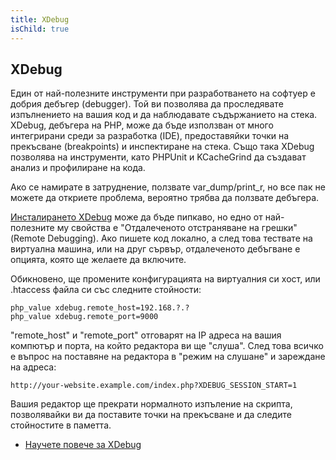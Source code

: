 ```yaml
---
title: XDebug
isChild: true
---
```


## XDebug

Един от най-полезните инструменти при разработването на софтуер е добрия дебъгер (debugger). Той ви позволява да проследявате изпълнението на вашия код и да наблюдавате съдържанието на стека. XDebug, дебъгера на PHP, може да бъде използван от много интегрирани среди за разработка (IDE), предоставяйки точки на прекъсване (breakpoints) и инспектиране на стека. Също така XDebug позволява на инструменти, като PHPUnit и KCacheGrind да създават анализ и профилиране на кода.

Ако се намирате в затруднение, ползвате var_dump/print_r, но все пак не можете да откриете проблема, вероятно трябва да ползвате дебъгера.

[Инсталирането XDebug][xdebug-install] може да бъде пипкаво, но едно от най-полезните му свойства е "Отдалеченото отстраняване на грешки" (Remote Debugging). Ако пишете код локално, а след това тествате на виртуална машина, или на друг сървър, отдалеченото дебъгване е опцията, която ще желаете да включите.

Обикновено, ще промените конфигурацията на виртуалния си хост, или .htaccess файла си със следните стойности:

    php_value xdebug.remote_host=192.168.?.?
    php_value xdebug.remote_port=9000

"remote_host" и "remote_port" отговарят на IP адреса на вашия компютър и порта, на който редактора ви ще "слуша". След това всичко е въпрос на поставяне на редактора в "режим на слушане" и зареждане на адреса:

    http://your-website.example.com/index.php?XDEBUG_SESSION_START=1

Вашия редактор ще прекрати нормалното изпъление на скрипта, позволявайки ви да поставите точки на прекъсване и да следите стойностите в паметта.

 * [Научете повече за XDebug][xdebug-docs]

[xdebug-docs]: http://xdebug.org/docs/
[xdebug-install]: http://xdebug.org/docs/install
